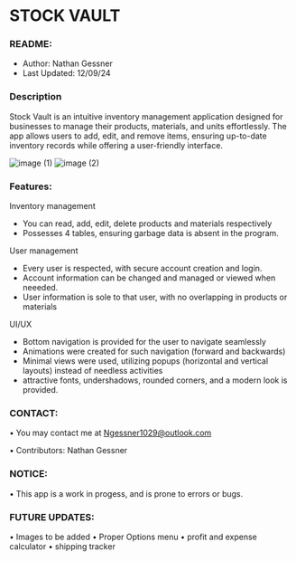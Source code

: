 # **STOCK VAULT**

### README:
- Author: Nathan Gessner
- Last Updated: 12/09/24  

### Description

Stock Vault is an intuitive inventory management application 
designed for businesses to manage their products, materials, 
and units effortlessly. The app allows users to add, edit, and 
remove items, ensuring up-to-date inventory records while offering
a user-friendly interface.

![image (1)](https://github.com/user-attachments/assets/4d209035-35ac-4e66-ad52-0074fd9470ba)
![image (2)](https://github.com/user-attachments/assets/2be96d25-9792-44ec-8bba-eaba532fd89b)

### Features:
Inventory management
   - You can read, add, edit, delete products and materials respectively
   - Possesses 4 tables, ensuring garbage data is absent in the program.

User management
   - Every user is respected, with secure account creation and login.
   - Account information can be changed and managed or viewed when neeeded.
   - User information is sole to that user, with no overlapping in products or materials

UI/UX
   - Bottom navigation is provided for the user to navigate seamlessly
   - Animations were created for such navigation (forward and backwards)
   - Minimal views were used, utilizing popups (horizontal and vertical layouts)
    instead of needless activities
   - attractive fonts, undershadows, rounded corners, and a modern look is provided. 

### CONTACT:

• You may contact me at Ngessner1029@outlook.com  

• Contributors: Nathan Gessner


### NOTICE:  

• This app is a work in progess, and is prone to errors or bugs.

### FUTURE UPDATES:  

• Images to be added
• Proper Options menu
• profit and expense calculator 
• shipping tracker 
